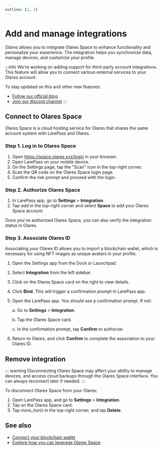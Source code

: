 ```yaml
---
outline: [2, 3]
---
```


# Add and manage integrations

Olares allows you to integrate Olares Space to enhance functionality and personalize your experience. The integration helps you synchronize data, manage devices, and customize your profile.

:::info
We're working on adding support for third-party account integrations. This feature will allow you to connect various external services to your Olares account.

To stay updated on this and other new features:

* [Follow our official blog](https://jointerminus.medium.com/)
* [Join our discord channel](https://discord.com/invite/BzfqrgQPDK)
:::

## Connect to Olares Space
Olares Space is a cloud hosting service for Olares that shares the same account system with LarePass and Olares.

### Step 1. Log in to Olares Space
1. Open https://space.olares.xyz/login in your browser.
2. Open LarePass on your mobile device.
3. On the Settings page, tap the "Scan" icon in the top-right corner.
4. Scan the QR code on the Olares Space login page.
5. Confirm the risk prompt and proceed with the login.

### Step 2. Authorize Olares Space

1. In LarePass app, go to **Settings** > **Integration**.
2. Tap <i class="material-icons">add</i> in the top-right corner and select **Space** to add your Olares Space account. 

Once you've authorized Olares Space, you can also verify the integration status in Olares.

### Step 3. Associate Olares ID
Associating your Olares ID allows you to import a blockchain wallet, which is necessary for using NFT images as unique avatars in your profile.

1. Open the Settings app from the Dock or Launchpad.
2. Select **Integration** from the left sidebar.
3. Click on the Olares Space card on the right to view details.
4. Click **Bind**. This will trigger a confirmation prompt in LarePass app.
5. Open the LarePass app. You should see a confirmation prompt. If not:

   a. Go to **Settings** > **Integration**.

   b. Tap the Olares Space card.

   c. In the confirmation prompt, tap **Confirm** to authorize.
6. Return to Olares, and click **Confirm** to complete the association to your Olares ID.

## Remove integration
::: warning
Disconnecting Olares Space may affect your ability to manage devices, and access cloud backups through the Olares Space interface.
You can always reconnect later if needed.
:::

To disconnect Olares Space from your Olares:

1. Open LarePass app, and go to **Settings** > **Integration**.
2. Tap on the Olares Space card.
3. Tap <i class="material-icons">more_horiz</i> in the top-right corner, and tap **Delete**.

## See also
- [Connect your blockchain wallet](./nft-image.md)
- [Explore how you can leverage Olares Space](../space/)